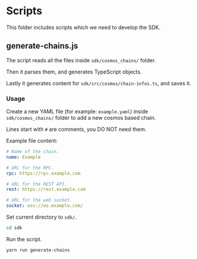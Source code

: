 # Scripts
This folder includes scripts which we need to develop the SDK.

## generate-chains.js
The script reads all the files inside `sdk/cosmos_chains/` folder.

Then it parses them, and generates TypeScript objects.

Lastly it generates content for `sdk/src/cosmos/chain-infos.ts`, and saves it.

### Usage
Create a new YAML file (for example: `example.yaml`) inside `sdk/cosmos_chains/` folder to add a new cosmos based chain.

Lines start with `#` are comments, you DO NOT need them.

Example file content:
```yaml
# Name of the chain.
name: Example

# URL for the RPC.
rpc: https://rpc.example.com

# URL for the REST API.
rest: https://rest.example.com

# URL for the web socket.
socket: wss://ws.example.com/
```

Set current directory to `sdk/`.
```sh
cd sdk
```
Run the script.
```sh
yarn run generate-chains
```
